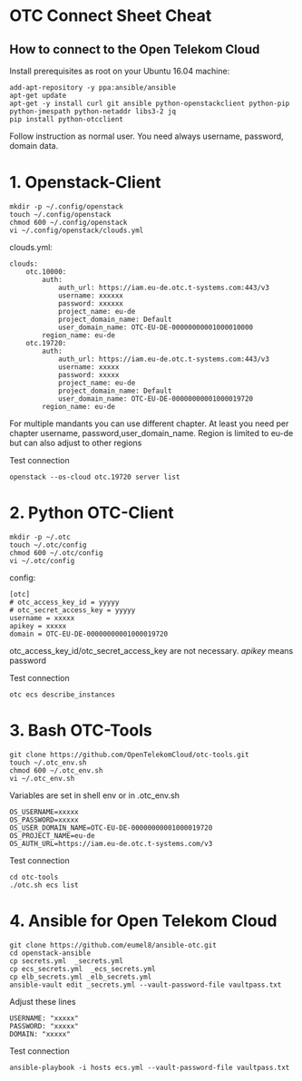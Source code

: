# OTC Connect Sheet Cheat

How to connect to the Open Telekom Cloud
----------------------------------------

Install prerequisites as root on your Ubuntu 16.04 machine:


```
add-apt-repository -y ppa:ansible/ansible
apt-get update
apt-get -y install curl git ansible python-openstackclient python-pip python-jmespath python-netaddr libs3-2 jq
pip install python-otcclient
```

Follow instruction as normal user. You need always username, password, domain data.


# 1. Openstack-Client

```
mkdir -p ~/.config/openstack
touch ~/.config/openstack
chmod 600 ~/.config/openstack
vi ~/.config/openstack/clouds.yml
```

clouds.yml:
```
clouds:
    otc.10000:
        auth:
            auth_url: https://iam.eu-de.otc.t-systems.com:443/v3
            username: xxxxxx
            password: xxxxxx
            project_name: eu-de
            project_domain_name: Default
            user_domain_name: OTC-EU-DE-00000000001000010000
        region_name: eu-de
    otc.19720:
        auth:
            auth_url: https://iam.eu-de.otc.t-systems.com:443/v3
            username: xxxxx
            password: xxxxx
            project_name: eu-de
            project_domain_name: Default
            user_domain_name: OTC-EU-DE-00000000001000019720
        region_name: eu-de

```

For multiple mandants you can use different chapter. At least you need per chapter username, password,user_domain_name.
Region is limited to eu-de but can also adjust to other regions

Test connection

```
openstack --os-cloud otc.19720 server list
```

# 2. Python OTC-Client

```
mkdir -p ~/.otc
touch ~/.otc/config
chmod 600 ~/.otc/config
vi ~/.otc/config
```

config:

```
[otc]
# otc_access_key_id = yyyyy
# otc_secret_access_key = yyyyy
username = xxxxx
apikey = xxxxx
domain = OTC-EU-DE-00000000001000019720
```

otc_access_key_id/otc_secret_access_key are not necessary. *apikey* means password

Test connection

```
otc ecs describe_instances
```

# 3. Bash OTC-Tools

```
git clone https://github.com/OpenTelekomCloud/otc-tools.git
touch ~/.otc_env.sh
chmod 600 ~/.otc_env.sh
vi ~/.otc_env.sh
```

Variables are set in shell env or in .otc_env.sh

```
OS_USERNAME=xxxxx
OS_PASSWORD=xxxxx
OS_USER_DOMAIN_NAME=OTC-EU-DE-00000000001000019720
OS_PROJECT_NAME=eu-de
OS_AUTH_URL=https://iam.eu-de.otc.t-systems.com/v3
```

Test connection

```
cd otc-tools
./otc.sh ecs list
```

# 4. Ansible for Open Telekom Cloud

```
git clone https://github.com/eumel8/ansible-otc.git
cd openstack-ansible
cp secrets.yml  _secrets.yml 
cp ecs_secrets.yml  _ecs_secrets.yml 
cp elb_secrets.yml _elb_secrets.yml
ansible-vault edit _secrets.yml --vault-password-file vaultpass.txt
```

Adjust these lines

```
USERNAME: "xxxxx"
PASSWORD: "xxxxx"
DOMAIN: "xxxxx"
```

Test connection

```
ansible-playbook -i hosts ecs.yml --vault-password-file vaultpass.txt
```

